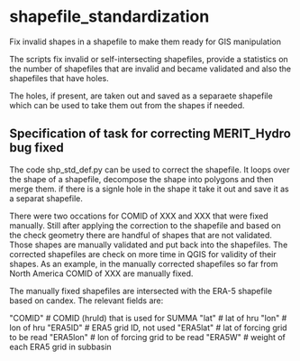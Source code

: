 # shapefile_standardization
Fix invalid shapes in a shapefile to make them ready for GIS manipulation

The scripts fix invalid or self-intersecting shapefiles, provide a statistics on the number of shapefiles that are invalid and became validated and also the shapefiles that have holes.

The holes, if present, are taken out and saved as a separaete shapefile which can be used to take them out from the shapes if needed.

## Specification of task for correcting MERIT_Hydro bug fixed

The code shp_std_def.py can be used to correct the shapefile. It loops over the shape of a shapefile, decompose the shape into polygons and then merge them. if there is a signle hole in the shape it take it out and save it as a separat shapefile.

There were two occations for COMID of XXX and XXX that were fixed manually. Still after applying the correction to the shapefile and based on the check geometry there are handful of shapes that are not validated. Those shapes are manually validated and put back into the shapefiles. The corrected shapefiles are check on more time in QGIS for validity of their shapes. As an example, in the manually corrected shapefiles so far from North America COMID of XXX are manually fixed.

The manually fixed shapefiles are intersected with the ERA-5 shapefile based on candex. The relevant fields are:

"COMID"    # COMID (hruId) that is used for SUMMA
"lat"      # lat of hru
"lon"      # lon of hru
"ERA5ID"   # ERA5 grid ID, not used
"ERA5lat"  # lat of forcing grid to be read
"ERA5lon"  # lon of forcing grid to be read
"ERA5W"    # weight of each ERA5 grid in subbasin


